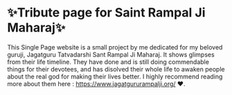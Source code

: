 # ✨Tribute page for Saint Rampal Ji Maharaj✨
This Single Page website is a small project by me dedicated for my beloved guruji, Jagatguru Tatvadarshi Sant Rampal Ji Maharaj. It shows glimpses from their life timeline. They have done and is still doing commendable things for their devotees, and has disolved their whole life to awaken people about the real god for making their lives better. I highly recommend reading more about them here : https://www.jagatgururampalji.org/ ❤️. 
